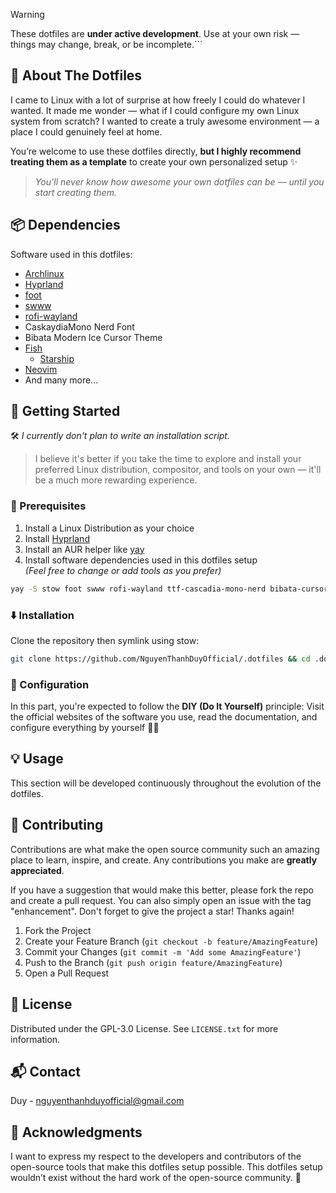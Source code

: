 >[!WARNING]
> These dotfiles are **under active development**.
> Use at your own risk — things may change, break, or be incomplete.```
## 🌈 About The Dotfiles
I came to Linux with a lot of surprise at how freely I could do whatever I wanted. It made me wonder — what if I could configure my own Linux system from scratch? I wanted to create a truly awesome environment — a place I could genuinely feel at home.

You’re welcome to use these dotfiles directly, **but I highly recommend treating them as a template** to create your own personalized setup ✨

>  _You’ll never know how awesome your own dotfiles can be — until you start creating them._
## 📦 Dependencies
Software used in this dotfiles:
- [Archlinux](https://archlinux.org/)
- [Hyprland](https://hyprland.org/)
- [foot](https://codeberg.org/dnkl/foot)
- [swww](https://github.com/LGFae/swww)
- [rofi-wayland](https://github.com/lbonn/rofi)
- CaskaydiaMono Nerd Font
- Bibata Modern Ice Cursor Theme
- [Fish](https://fishshell.com/)
  - [Starship](https://github.com/starship/starship)
- [Neovim](https://neovim.io/)
- And many more...
## 🚀 Getting Started
🛠️ _I currently don't plan to write an installation script._  
>I believe it's better if you take the time to explore and install your preferred Linux distribution, compositor, and tools on your own — it'll be a much more rewarding experience.
### 📝 Prerequisites
1. Install a Linux Distribution as your choice
2. Install [Hyprland](https://wiki.hyprland.org/Getting-Started/Installation/)
3. Install an AUR helper like [yay](https://github.com/Jguer/yay)
4. Install software dependencies used in this dotfiles setup  
_(Feel free to change or add tools as you prefer)_
```bash
yay -S stow foot swww rofi-wayland ttf-cascadia-mono-nerd bibata-cursor-theme fish neovim starship
```
### ⬇️ Installation
Clone the repository then symlink using stow:
```bash
git clone https://github.com/NguyenThanhDuyOfficial/.dotfiles && cd .dotfiles && stow -S Configs
```
### 🔧 Configuration
In this part, you're expected to follow the **DIY (Do It Yourself)** principle:  Visit the official websites of the software you use, read the documentation, and configure everything by yourself 💪🏼

## 💡 Usage
This section will be developed continuously throughout the evolution of the dotfiles.
## 🤝 Contributing
Contributions are what make the open source community such an amazing place to learn, inspire, and create. Any contributions you make are **greatly appreciated**.

If you have a suggestion that would make this better, please fork the repo and create a pull request. You can also simply open an issue with the tag "enhancement". Don't forget to give the project a star! Thanks again!

1.  Fork the Project
2.  Create your Feature Branch (`git checkout -b feature/AmazingFeature`)
3.  Commit your Changes (`git commit -m 'Add some AmazingFeature'`)
4.  Push to the Branch (`git push origin feature/AmazingFeature`)
5.  Open a Pull Request
## 📄 License

Distributed under the GPL-3.0 License. See `LICENSE.txt` for more information.
## 📬 Contact
Duy - [nguyenthanhduyofficial@gmail.com](mailto:nguyenthanhduyofficial@gmail.com)
## 💖 Acknowledgments
I want to express my respect to the developers and contributors of the open-source tools that make this dotfiles setup possible.
This dotfiles setup wouldn’t exist without the hard work of the open-source community. 💖

